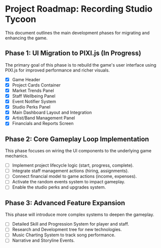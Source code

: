# Project Roadmap: Recording Studio Tycoon

This document outlines the main development phases for migrating and enhancing the game.

## Phase 1: UI Migration to PIXI.js (In Progress)

The primary goal of this phase is to rebuild the game's user interface using PIXI.js for improved performance and richer visuals.

- [x] Game Header
- [x] Project Cards Container
- [x] Market Trends Panel
- [x] Staff Wellbeing Panel
- [x] Event Notifier System
- [x] Studio Perks Panel
- [x] Main Dashboard Layout and Integration
- [x] Artist/Band Management Panel
- [x] Financials and Reports Screen

## Phase 2: Core Gameplay Loop Implementation

This phase focuses on wiring the UI components to the underlying game mechanics.

- [ ] Implement project lifecycle logic (start, progress, complete).
- [ ] Integrate staff management actions (hiring, assignments).
- [ ] Connect financial model to game actions (income, expenses).
- [ ] Activate the random events system to impact gameplay.
- [ ] Enable the studio perks and upgrades system.

## Phase 3: Advanced Feature Expansion

This phase will introduce more complex systems to deepen the gameplay.

- [ ] Detailed Skill and Progression System for player and staff.
- [ ] Research and Development tree for new technologies.
- [ ] Music Charting System to track song performance.
- [ ] Narrative and Storyline Events.
